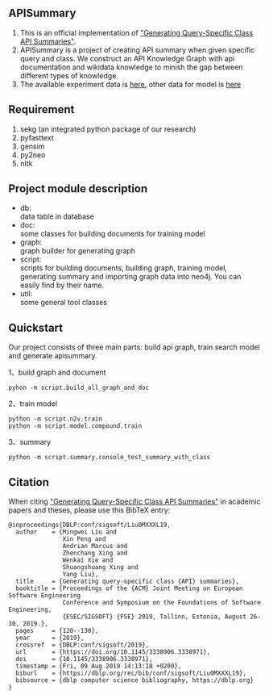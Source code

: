## APISummary
1. This is an official implementation of ["Generating Query-Specific Class API Summaries"](http://delivery.acm.org/10.1145/3340000/3338971/fse19main-id291-p.pdf?ip=202.120.235.96&id=3338971&acc=ACTIVE%20SERVICE&key=BF85BBA5741FDC6E%2E88014DC677A1F2C3%2E4D4702B0C3E38B35%2E4D4702B0C3E38B35&__acm__=1571655121_84ed7bca1423a0de5476d7125a940c42).  
2. APISummary is a project of creating API summary when given specific query and class. We construct an API Knowledge Graph with api documentation and wikidata knowledge to minish the gap between different types of knowledge.
3. The available experiment data is [here](https://fudanselab.github.io/Research-ESEC-FSE2019-APIKGSummary/), other data for model is [here](https://drive.google.com/open?id=17yUb_w6DHxxhH7JTa2CB4Guz7ue_Cpb3)

## Requirement
1. sekg  (an integrated python package of our research)
2. pyfasttext  
3. gensim
4. py2neo
5. nltk

## Project module description
- db:   
data table in database
- doc:   
some classes for building documents for training model  
- graph:   
graph builder for generating graph
- script:  
scripts for building documents, building graph, training model, generating summary and importing graph data into neo4j. You can easily find by their name.  
- util:   
some general tool classes

## Quickstart
Our project consists of three main parts: build api graph, train search model and generate apisummary.  

1、build graph and document     
   ``` 
   pyhon -m script.build_all_graph_and_doc  
   ``` 
   
    
2、train model  
   ``` 
   python -m script.n2v.train   
   python -m script.model.compound.train
   ```
3、summary 
   ``` 
   python -m script.summary.console_test_summary_with_class
   ```
  

## Citation
When citing ["Generating Query-Specific Class API Summaries"](http://delivery.acm.org/10.1145/3340000/3338971/fse19main-id291-p.pdf?ip=202.120.235.96&id=3338971&acc=ACTIVE%20SERVICE&key=BF85BBA5741FDC6E%2E88014DC677A1F2C3%2E4D4702B0C3E38B35%2E4D4702B0C3E38B35&__acm__=1571655121_84ed7bca1423a0de5476d7125a940c42) in academic papers and theses, please use this BibTeX entry:
```
@inproceedings{DBLP:conf/sigsoft/Liu0MXXXL19,
  author    = {Mingwei Liu and
               Xin Peng and
               Andrian Marcus and
               Zhenchang Xing and
               Wenkai Xie and
               Shuangshuang Xing and
               Yang Liu},
  title     = {Generating query-specific class {API} summaries},
  booktitle = {Proceedings of the {ACM} Joint Meeting on European Software Engineering
               Conference and Symposium on the Foundations of Software Engineering,
               {ESEC/SIGSOFT} {FSE} 2019, Tallinn, Estonia, August 26-30, 2019.},
  pages     = {120--130},
  year      = {2019},
  crossref  = {DBLP:conf/sigsoft/2019},
  url       = {https://doi.org/10.1145/3338906.3338971},
  doi       = {10.1145/3338906.3338971},
  timestamp = {Fri, 09 Aug 2019 14:13:18 +0200},
  biburl    = {https://dblp.org/rec/bib/conf/sigsoft/Liu0MXXXL19},
  bibsource = {dblp computer science bibliography, https://dblp.org}
}
```
